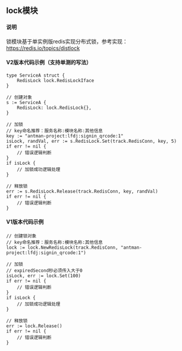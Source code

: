## lock模块
#### 说明
锁模块基于单实例版redis实现分布式锁，参考实现：https://redis.io/topics/distlock

#### V2版本代码示例（支持单测的写法）
```
type ServiceA struct {
    RedisLock lock.RedisLockIface
}

// 创建对象
s := ServiceA {
    RedisLock: lock.RedisLock{},
}

// 加锁
// key命名推荐：服务名称:模块名称:其他信息
key := "antman-project:lfdj:signin_qrcode:1"
isLock, randVal, err := s.RedisLock.Set(track.RedisConn, key, 5)
if err != nil {
    // 错误逻辑判断
}
if isLock {
    // 加锁成功逻辑处理
}

// 释放锁
err := s.RedisLock.Release(track.RedisConn, key, randVal)
if err != nil {
    // 错误逻辑判断
}
```

#### V1版本代码示例
```
// 创建锁对象
// key命名推荐：服务名称:模块名称:其他信息
lock := lock.NewRedisLock(track.RedisConn, "antman-project:lfdj:signin_qrcode:1")

// 加锁
// expiredSecond秒必须传入大于0
isLock, err := lock.Set(100)
if err != nil {
    // 错误逻辑判断
}
if isLock {
    // 加锁成功逻辑处理
}

// 释放锁
err := lock.Release()
if err != nil {
    // 错误逻辑判断
}
```
